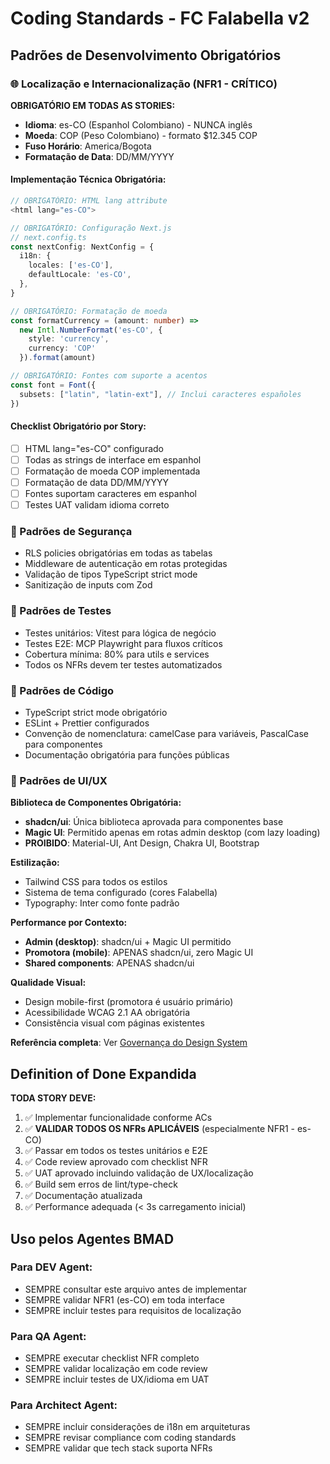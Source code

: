 # Coding Standards - FC Falabella v2

## Padrões de Desenvolvimento Obrigatórios

### 🌐 Localização e Internacionalização (NFR1 - CRÍTICO)

**OBRIGATÓRIO EM TODAS AS STORIES:**
- **Idioma**: es-CO (Espanhol Colombiano) - NUNCA inglês
- **Moeda**: COP (Peso Colombiano) - formato $12.345 COP
- **Fuso Horário**: America/Bogota
- **Formatação de Data**: DD/MM/YYYY

#### Implementação Técnica Obrigatória:
```typescript
// OBRIGATÓRIO: HTML lang attribute
<html lang="es-CO">

// OBRIGATÓRIO: Configuração Next.js
// next.config.ts
const nextConfig: NextConfig = {
  i18n: {
    locales: ['es-CO'],
    defaultLocale: 'es-CO',
  },
}

// OBRIGATÓRIO: Formatação de moeda
const formatCurrency = (amount: number) => 
  new Intl.NumberFormat('es-CO', { 
    style: 'currency', 
    currency: 'COP' 
  }).format(amount)

// OBRIGATÓRIO: Fontes com suporte a acentos
const font = Font({
  subsets: ["latin", "latin-ext"], // Inclui caracteres españoles
})
```

#### Checklist Obrigatório por Story:
- [ ] HTML lang="es-CO" configurado
- [ ] Todas as strings de interface em espanhol
- [ ] Formatação de moeda COP implementada
- [ ] Formatação de data DD/MM/YYYY
- [ ] Fontes suportam caracteres em espanhol
- [ ] Testes UAT validam idioma correto

### 🔐 Padrões de Segurança

- RLS policies obrigatórias em todas as tabelas
- Middleware de autenticação em rotas protegidas
- Validação de tipos TypeScript strict mode
- Sanitização de inputs com Zod

### 🧪 Padrões de Testes

- Testes unitários: Vitest para lógica de negócio
- Testes E2E: MCP Playwright para fluxos críticos
- Cobertura mínima: 80% para utils e services
- Todos os NFRs devem ter testes automatizados

### 📝 Padrões de Código

- TypeScript strict mode obrigatório
- ESLint + Prettier configurados
- Convenção de nomenclatura: camelCase para variáveis, PascalCase para componentes
- Documentação obrigatória para funções públicas

### 🎨 Padrões de UI/UX

**Biblioteca de Componentes Obrigatória:**
- **shadcn/ui**: Única biblioteca aprovada para componentes base
- **Magic UI**: Permitido apenas em rotas admin desktop (com lazy loading)
- **PROIBIDO**: Material-UI, Ant Design, Chakra UI, Bootstrap

**Estilização:**
- Tailwind CSS para todos os estilos
- Sistema de tema configurado (cores Falabella)
- Typography: Inter como fonte padrão

**Performance por Contexto:**
- **Admin (desktop)**: shadcn/ui + Magic UI permitido
- **Promotora (mobile)**: APENAS shadcn/ui, zero Magic UI
- **Shared components**: APENAS shadcn/ui

**Qualidade Visual:**
- Design mobile-first (promotora é usuário primário)
- Acessibilidade WCAG 2.1 AA obrigatória
- Consistência visual com páginas existentes

**Referência completa**: Ver [Governança do Design System](../ui_ux/10-governanca-design-system.md)

## Definition of Done Expandida

**TODA STORY DEVE:**
1. ✅ Implementar funcionalidade conforme ACs
2. ✅ **VALIDAR TODOS OS NFRs APLICÁVEIS** (especialmente NFR1 - es-CO)
3. ✅ Passar em todos os testes unitários e E2E
4. ✅ Code review aprovado com checklist NFR
5. ✅ UAT aprovado incluindo validação de UX/localização
6. ✅ Build sem erros de lint/type-check
7. ✅ Documentação atualizada
8. ✅ Performance adequada (< 3s carregamento inicial)

## Uso pelos Agentes BMAD

### Para DEV Agent:
- SEMPRE consultar este arquivo antes de implementar
- SEMPRE validar NFR1 (es-CO) em toda interface
- SEMPRE incluir testes para requisitos de localização

### Para QA Agent:
- SEMPRE executar checklist NFR completo
- SEMPRE validar localização em code review
- SEMPRE incluir testes de UX/idioma em UAT

### Para Architect Agent:
- SEMPRE incluir considerações de i18n em arquiteturas
- SEMPRE revisar compliance com coding standards
- SEMPRE validar que tech stack suporta NFRs